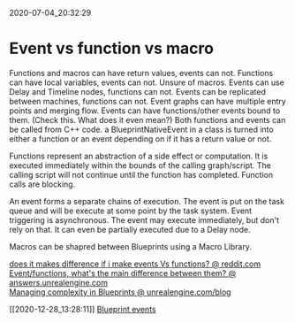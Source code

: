 2020-07-04_20:32:29

# Event vs function vs macro

Functions and macros can have return values, events can not.
Functions can have local variables, events can not. Unsure of macros.
Events can use Delay and Timeline nodes, functions can not.
Events can be replicated between machines, functions can not.
Event graphs can have multiple entry points and merging flow.
Events can have functions/other events bound to them. (Check this. What does it even mean?)
Both functions and events can be called from C++ code.
a BlueprintNativeEvent in a class is turned into either a function or an event depending on if it has a return value or not.

Functions represent an abstraction of a side effect or computation. It is executed immediately within the bounds of the calling graph/script. The calling script will not continue until the function has completed. Function calls are blocking.

An event forms a separate chains of execution. The event is put on the task queue and will be execute at some point by the task system. Event triggering is asynchronous.
The event may execute immediately, but don't rely on that. It can even be partially executed due to a Delay node.

Macros can be shapred between Blueprints using a Macro Library.


[does it makes difference if i make events Vs functions? @ reddit.com](https://www.reddit.com/r/unrealengine/comments/bfyia3/does_it_makes_difference_if_i_make_events_vs/)  
[Event/functions, what's the main difference between them? @ answers.unrealengine.com](https://answers.unrealengine.com/questions/391663/eventfunctions-whats-the-main-difference-between-t.html)  
[Managing complexity in Blueprints @ unrealengine.com/blog](https://www.unrealengine.com/en-US/blog/managing-complexity-in-blueprints)


[[2020-12-28_13:28:11]] [Blueprint events](./Blueprint%20events.md)  